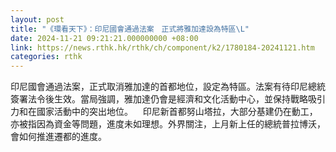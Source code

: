 ```yaml
---
layout: post
title: "《環看天下》：印尼國會通過法案　正式將雅加達設為特區\L"
date: 2024-11-21 09:21:21.000000000 +08:00
link: https://news.rthk.hk/rthk/ch/component/k2/1780184-20241121.htm
categories: rthk
---
```


印尼國會通過法案，正式取消雅加達的首都地位，設定為特區。法案有待印尼總統簽署法令後生效。當局強調，雅加達仍會是經濟和文化活動中心，並保持戰略吸引力和在國家活動中的突出地位。
 
 印尼新首都努山塔拉，大部分基建仍在動工，亦被指因為資金等問題，進度未如理想。外界關注，上月新上任的總統普拉博沃，會如何推進遷都的進度。
